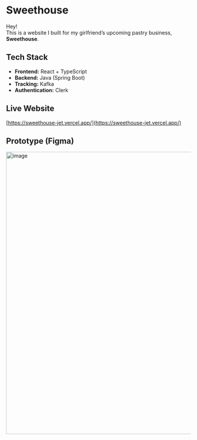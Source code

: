 # Sweethouse  

Hey!  
This is a website I built for my girlfriend’s upcoming pastry business, **Sweethouse**.  

## Tech Stack  
- **Frontend:** React + TypeScript  
- **Backend:** Java (Spring Boot)  
- **Tracking:** Kafka  
- **Authentication:** Clerk  

## Live Website  
[https://sweethouse-jet.vercel.app/](https://sweethouse-jet.vercel.app/)  

## Prototype (Figma)  
<img width="2445" height="771" alt="image" src="https://github.com/user-attachments/assets/cc568d9d-bb32-48a0-875d-f4697769d0fc" />


